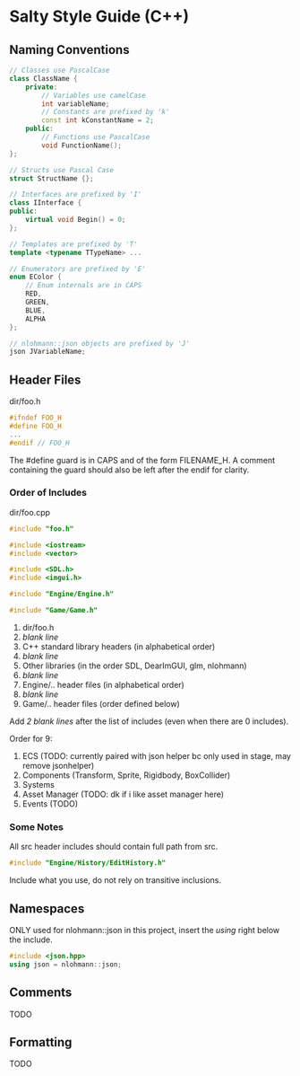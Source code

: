 # Salty Style Guide (C++)

## Naming Conventions
```C++
// Classes use PascalCase
class ClassName {
    private:
        // Variables use camelCase
        int variableName;
        // Constants are prefixed by 'k'
        const int kConstantName = 2;
    public:
        // Functions use PascalCase
        void FunctionName();
};

// Structs use Pascal Case
struct StructName {};

// Interfaces are prefixed by 'I'
class IInterface {
public:
    virtual void Begin() = 0;    
};

// Templates are prefixed by 'T'
template <typename TTypeName> ...

// Enumerators are prefixed by 'E'
enum EColor {
    // Enum internals are in CAPS
    RED, 
    GREEN, 
    BLUE, 
    ALPHA
};

// nlohmann::json objects are prefixed by 'J' 
json JVariableName;
```

## Header Files
dir/foo.h
```C++
#ifndef FOO_H
#define FOO_H
...
#endif // FOO_H
```
The #define guard is in CAPS and of the form FILENAME_H. A comment containing the guard should also be left after the endif for clarity.

### Order of Includes
dir/foo.cpp
```C++
#include "foo.h"

#include <iostream>
#include <vector>

#include <SDL.h>
#include <imgui.h>

#include "Engine/Engine.h"

#include "Game/Game.h"
```
1. dir/foo.h
2. *blank line*
3. C++ standard library headers (in alphabetical order)
4. *blank line*
5. Other libraries (in the order SDL, DearImGUI, glm, nlohmann)
6. *blank line*
7. Engine/.. header files (in alphabetical order)
8. *blank line*
9. Game/.. header files (order defined below)

Add *2 blank lines* after the list of includes (even when there are 0 includes).

Order for 9:
1. ECS (TODO: currently paired with json helper bc only used in stage, may remove jsonhelper)
2. Components (Transform, Sprite, Rigidbody, BoxCollider)
3. Systems
4. Asset Manager (TODO: dk if i like asset manager here)
5. Events (TODO)

### Some Notes
All src header includes should contain full path from src.
```C++
#include "Engine/History/EditHistory.h"
```

Include what you use, do not rely on transitive inclusions.

## Namespaces
ONLY used for nlohmann::json in this project, insert the *using* right below the include.
```C++
#include <json.hpp>
using json = nlohmann::json;
```

## Comments
TODO

## Formatting
TODO